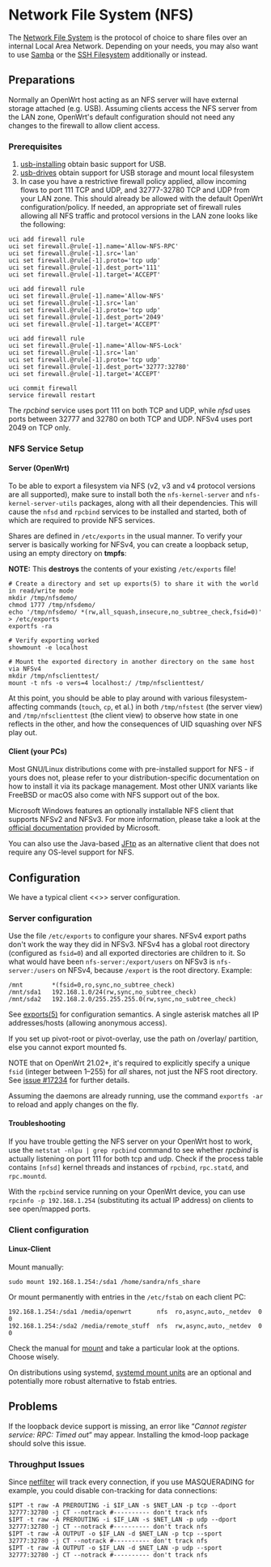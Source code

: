 # Network File System (NFS)

The [Network File System](https://en.wikipedia.org/wiki/Network%20File%20System "https://en.wikipedia.org/wiki/Network File System") is the protocol of choice to share files over an internal Local Area Network. Depending on your needs, you may also want to use [Samba](/docs/guide-user/services/nas/samba "docs:guide-user:services:nas:samba") or the [SSH Filesystem](/docs/guide-user/services/ssh/sshfs.server "docs:guide-user:services:ssh:sshfs.server") additionally or instead.

## Preparations

Normally an OpenWrt host acting as an NFS server will have external storage attached (e.g. USB). Assuming clients access the NFS server from the LAN zone, OpenWrt's default configuration should not need any changes to the firewall to allow client access.

### Prerequisites

1. [usb-installing](/docs/guide-user/storage/usb-installing "docs:guide-user:storage:usb-installing") obtain basic support for USB.
2. [usb-drives](/docs/guide-user/storage/usb-drives "docs:guide-user:storage:usb-drives") obtain support for USB storage and mount local filesystem
3. In case you have a restrictive firewall policy applied, allow incoming flows to port 111 TCP and UDP, and 32777-32780 TCP and UDP from your LAN zone. This should already be allowed with the default OpenWrt configuration/policy. If needed, an appropriate set of firewall rules allowing all NFS traffic and protocol versions in the LAN zone looks like the following:

```
uci add firewall rule
uci set firewall.@rule[-1].name='Allow-NFS-RPC'
uci set firewall.@rule[-1].src='lan'
uci set firewall.@rule[-1].proto='tcp udp'
uci set firewall.@rule[-1].dest_port='111'
uci set firewall.@rule[-1].target='ACCEPT'
 
uci add firewall rule
uci set firewall.@rule[-1].name='Allow-NFS'
uci set firewall.@rule[-1].src='lan'
uci set firewall.@rule[-1].proto='tcp udp'
uci set firewall.@rule[-1].dest_port='2049'
uci set firewall.@rule[-1].target='ACCEPT'
 
uci add firewall rule
uci set firewall.@rule[-1].name='Allow-NFS-Lock'
uci set firewall.@rule[-1].src='lan'
uci set firewall.@rule[-1].proto='tcp udp'
uci set firewall.@rule[-1].dest_port='32777:32780'
uci set firewall.@rule[-1].target='ACCEPT'
 
uci commit firewall
service firewall restart
```

The *rpcbind* service uses port 111 on both TCP and UDP, while *nfsd* uses ports between 32777 and 32780 on both TCP and UDP. NFSv4 uses port 2049 on TCP only.

### NFS Service Setup

#### Server (OpenWrt)

To be able to export a filesystem via NFS (v2, v3 and v4 protocol versions are all supported), make sure to install both the `nfs-kernel-server` and `nfs-kernel-server-utils` packages, along with all their dependencies. This will cause the `nfsd` and `rpcbind` services to be installed and started, both of which are required to provide NFS services.

Shares are defined in `/etc/exports` in the usual manner. To verify your server is basically working for NFSv4, you can create a loopback setup, using an empty directory on **tmpfs**:

**NOTE:** This **destroys** the contents of your existing `/etc/exports` file!

```
# Create a directory and set up exports(5) to share it with the world in read/write mode
mkdir /tmp/nfsdemo/
chmod 1777 /tmp/nfsdemo/
echo '/tmp/nfsdemo/ *(rw,all_squash,insecure,no_subtree_check,fsid=0)' > /etc/exports
exportfs -ra
 
# Verify exporting worked
showmount -e localhost
 
# Mount the exported directory in another directory on the same host via NFSv4
mkdir /tmp/nfsclienttest/
mount -t nfs -o vers=4 localhost:/ /tmp/nfsclienttest/
```

At this point, you should be able to play around with various filesystem-affecting commands (`touch`, `cp`, et al.) in both `/tmp/nfstest` (the server view) and `/tmp/nfsclienttest` (the client view) to observe how state in one reflects in the other, and how the consequences of UID squashing over NFS play out.

#### Client (your PCs)

Most GNU/Linux distributions come with pre-installed support for NFS - if yours does not, please refer to your distribution-specific documentation on how to install it via its package management. Most other UNIX variants like FreeBSD or macOS also come with NFS support out of the box.

Microsoft Windows features an optionally installable NFS client that supports NFSv2 and NFSv3. For more information, please take a look at the [official documentation](https://docs.microsoft.com/en-us/windows-server/storage/nfs/nfs-overview "https://docs.microsoft.com/en-us/windows-server/storage/nfs/nfs-overview") provided by Microsoft.

You can also use the Java-based [JFtp](http://j-ftp.sourceforge.net "http://j-ftp.sourceforge.net") as an alternative client that does not require any OS-level support for NFS.

## Configuration

We have a typical client &lt;&lt;&gt;&gt; server configuration.

### Server configuration

Use the file `/etc/exports` to configure your shares. NFSv4 export paths don't work the way they did in NFSv3. NFSv4 has a global root directory (configured as `fsid=0`) and all exported directories are children to it. So what would have been `nfs-server:/export/users` on NFSv3 is `nfs-server:/users` on NFSv4, because `/export` is the root directory. Example:

```
/mnt        *(fsid=0,ro,sync,no_subtree_check)
/mnt/sda1   192.168.1.0/24(rw,sync,no_subtree_check)
/mnt/sda2   192.168.2.0/255.255.255.0(rw,sync,no_subtree_check)
```

See [exports(5)](https://linux.die.net/man/5/exports "https://linux.die.net/man/5/exports") for configuration semantics. A single asterisk matches all IP addresses/hosts (allowing anonymous access).

If you set up pivot-root or pivot-overlay, use the path on /overlay/ partition, else you cannot export mounted fs.

NOTE that on OpenWrt 21.02+, it's required to explicitly specify a unique `fsid` (integer between 1–255) for *all* shares, not just the NFS root directory. See [issue #17234](https://github.com/openwrt/packages/issues/17234 "https://github.com/openwrt/packages/issues/17234") for further details.

Assuming the daemons are already running, use the command `exportfs -ar` to reload and apply changes on the fly.

#### Troubleshooting

If you have trouble getting the NFS server on your OpenWrt host to work, use the `netstat -nlpu | grep rpcbind` command to see whether *rpcbind* is actually listening on port 111 for both tcp and udp. Check if the process table contains `[nfsd]` kernel threads and instances of `rpcbind`, `rpc.statd`, and `rpc.mountd`.

With the `rpcbind` service running on your OpenWrt device, you can use `rpcinfo -p 192.168.1.254` (substituting its actual IP address) on clients to see open/mapped ports.

### Client configuration

#### Linux-Client

Mount manually:

```
sudo mount 192.168.1.254:/sda1 /home/sandra/nfs_share
```

Or mount permanently with entries in the `/etc/fstab` on each client PC:

```
192.168.1.254:/sda1 /media/openwrt       nfs  ro,async,auto,_netdev  0  0
192.168.1.254:/sda2 /media/remote_stuff  nfs  rw,async,auto,_netdev  0  0
```

Check the manual for [mount](http://linux.die.net/man/8/mount "http://linux.die.net/man/8/mount") and take a particular look at the options. Choose wisely.

On distributions using systemd, [systemd mount units](https://www.freedesktop.org/software/systemd/man/systemd.mount.html "https://www.freedesktop.org/software/systemd/man/systemd.mount.html") are an optional and potentially more robust alternative to fstab entries.

## Problems

If the loopback device support is missing, an error like “*Cannot register service: RPC: Timed out*” may appear. Installing the kmod-loop package should solve this issue.

### Throughput Issues

Since [netfilter](/docs/guide-user/firewall/netfilter-iptables/netfilter "docs:guide-user:firewall:netfilter-iptables:netfilter") will track every connection, if you use MASQUERADING for example, you could disable con-tracking for data connections:

```
$IPT -t raw -A PREROUTING -i $IF_LAN -s $NET_LAN -p tcp --dport 32777:32780 -j CT --notrack #---------- don't track nfs
$IPT -t raw -A PREROUTING -i $IF_LAN -s $NET_LAN -p udp --dport 32777:32780 -j CT --notrack #---------- don't track nfs
$IPT -t raw -A OUTPUT -o $IF_LAN -d $NET_LAN -p tcp --sport 32777:32780 -j CT --notrack #---------- don't track nfs
$IPT -t raw -A OUTPUT -o $IF_LAN -d $NET_LAN -p udp --sport 32777:32780 -j CT --notrack #---------- don't track nfs
```
